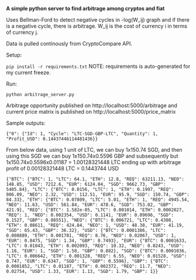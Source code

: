 **A simple python server to find arbitrage among cryptos and fiat**

Uses Bellman-Ford to detect negative cycles in -log(W_ij) graph and if there is a negative cycle, there is arbitrage. W_ij is the cost of currency i in terms of currency j.

Data is pulled continously from CryptoCompare API. 

Setup:

```pip install -r requirements.txt``` 
NOTE: requirements is auto-generated for my current freeze.

Run:

```python arbitrage_server.py```

Arbitrage opportunity published on http://localhost:5000/arbitrage and current price matrix is published on http://localhost:5000/price_matrix

Sample outputs:

```{"0": {"Id": 1, "Cycle": "LTC-SGD-GBP-LTC", "Quantity": 1, "Profit_USD": 0.14437446114481436}}```

From below data, using 1 unit of LTC, we can buy 1x150.74 SGD, and then using this SGD we can buy 1x150.74x0.5596 GBP and subsequently but 1x150.74x0.5596x0.01187 = 1.00128321448 LTC ending up with arbitrage profit of 0.00128321448 LTC = 0.1443744 USD


```{"BTC": {"BTC": 1, "LTC": 64.1, "ETH": 12.8, "REQ": 63211.13, "NEO": 148.85, "USD": 7212.6, "EUR": 6124.04, "SGD": 9662.73, "GBP": 5405.84}, "LTC": {"BTC": 0.0156, "LTC": 1, "ETH": 0.1997, "REQ": 986.09, "NEO": 2.32, "USD": 112.51, "EUR": 95.9, "SGD": 150.74, "GBP": 84.33}, "ETH": {"BTC": 0.07809, "LTC": 5.01, "ETH": 1, "REQ": 4945.54, "NEO": 11.63, "USD": 561.84, "EUR": 478.6, "SGD": 753.02, "GBP": 421.9}, "REQ": {"BTC": 1.582e-05, "LTC": 0.001014, "ETH": 0.0002027, "REQ": 1, "NEO": 0.002354, "USD": 0.1141, "EUR": 0.09696, "SGD": 0.1527, "GBP": 0.08551}, "NEO": {"BTC": 0.006721, "LTC": 0.4308, "ETH": 0.08611, "REQ": 424.84, "NEO": 1, "USD": 48.38, "EUR": 41.19, "SGD": 65.43, "GBP": 36.32}, "USD": {"BTC": 0.0001386, "LTC": 0.008889, "ETH": 0.001781, "REQ": 8.76, "NEO": 0.02067, "USD": 1, "EUR": 0.8475, "SGD": 1.34, "GBP": 0.7493}, "EUR": {"BTC": 0.0001633, "LTC": 0.01043, "ETH": 0.002093, "REQ": 10.32, "NEO": 0.0243, "USD": 1.18, "EUR": 1, "SGD": 1.58, "GBP": 0.882}, "SGD": {"BTC": 0.0001036, "LTC": 0.006642, "ETH": 0.001328, "REQ": 6.55, "NEO": 0.01528, "USD": 0.747, "EUR": 0.6347, "SGD": 1, "GBP": 0.5596}, "GBP": {"BTC": 0.0001852, "LTC": 0.01187, "ETH": 0.002372, "REQ": 11.7, "NEO": 0.02754, "USD": 1.33, "EUR": 1.13, "SGD": 1.79, "GBP": 1}}```
